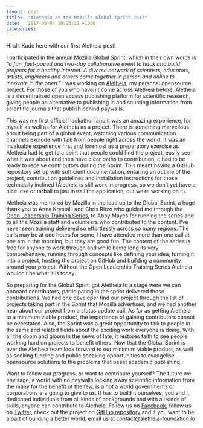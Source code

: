 ```yaml
---
layout: post
title:  "Aletheia at the Mozilla Global Sprint 2017"
date:   2017-06-04 19:23:11 +1000
categories: 
---
```

Hi all. Kade here with our first Aletheia post!

I participated in the annual [Mozilla Global Sprint](https://mozilla.github.io/global-sprint/), which in their own words is *“a fun, fast-paced and two-day collaborative event to hack and build projects for a healthy Internet. A diverse network of scientists, educators, artists, engineers and others come together in person and online to innovate in the open.”* I was working on [Aletheia](https://github.com/aletheia-foundation/aletheia-admin), my personal opensource project. For those of you who haven't come across Aletheia before, Aletheia is a decentralised open access publishing platform for scientific research, giving people an alternative to publishing in and sourcing information from scientific journals that publish behind paywalls.

This was my first official hackathon and it was an amazing experience, for myself as well as for Aletheia as a project. There is something marvellous about being part of a global event, watching various communication channels explode with talk from people right across the world. It was an invaluable experience first and foremost as a preparatory exercise as Aletheia had to get to a point that people could find the project, easily see what it was about and then have clear paths to contribution, it had to be ready to receive contributors during the Sprint. This meant having a GitHub repository set up with sufficient documentation, entailing an outline of the project, contribution guidelines and installation instructions for those technically inclined (Aletheia is still work in progress, so we don’t yet have a nice .exe or tarball to just install the application, but we’re working on it).

Aletheia was mentored by Mozilla in the lead up to the Global Sprint, a huge thank you to Anna Krystalli and Chris Ritzo who guided me through the [Open Leadership Training Series](https://mozilla.github.io/open-leadership-training-series/), to Abby Mayes for running the series and to all the Mozilla staff and volunteers who contributed to the content. I’ve never seen training delivered so effortlessly across so many regions. The calls may be at odd hours for some, I have attended more than one call at one am in the morning, but they are good fun. The content of the series is free for anyone to work through and while being long its very comprehensive, running through concepts like defining your idea, turning it into a project, hosting the project on GitHub and building a community around your project. Without the Open Leadership Training Series Aletheia wouldn’t be what it is today.

So preparing for the Global Sprint got Aletheia to a stage were we can onboard contributors, participating in the sprint delivered those contributions. We had one developer find our project through the list of projects taking part in the Sprint that Mozilla advertises, and we had another hear about our project from a status update call. As far as getting Aletheia to a minimum viable product, the importance of gaining contributors cannot be overstated. Also, the Sprint was a great opportunity to talk to people in the same and related fields about the exciting work everyone is doing. With all the doom and gloom in the news of late, it restores faith to see people working hard on projects to benefit others. Now that the Global Sprint is over the Aletheia team look forward to our minimum viable product, as well as seeking funding and public speaking opportunities to evangelise opensource solutions to the problems that beset academic publishing.

Want to follow our progress, or want to contribute yourself? The future we envisage, a world with no paywalls locking away scientific information from the many for the benefit of the few, is a not a world governments or corporations are going to give to us. It has to build it ourselves, you and I, dedicated individuals from all kinds of backgrounds and with all kinds of skills, anyone can contribute to Aletheia. Follow us on [Facebook](https://www.facebook.com/aletheiaf/), follow us on [Twitter](https://twitter.com/aletheia_f), check out the project on [GitHub repository](https://github.com/aletheia-foundation/aletheia-admin) and if you want to be a part of building a better world, email us at contact@aletheia-foundation.io
